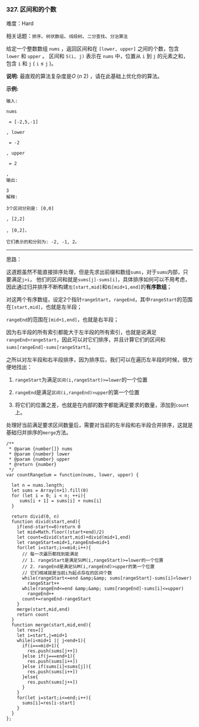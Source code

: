 ### 327. 区间和的个数

难度：Hard

相关话题：`排序`、`树状数组`、`线段树`、`二分查找`、`分治算法`

给定一个整数数组 `nums` ，返回区间和在 `[lower, upper]` 之间的个数，包含 `lower` 和 `upper` 。
区间和 `S(i, j)` 表示在 `nums` 中，位置从 `i` 到 `j` 的元素之和，包含 `i` 和 `j` ( `i`  &le;  `j` )。



**说明:** 
最直观的算法复杂度是*O* (*n* 2) ，请在此基础上优化你的算法。



**示例:** 



```
输入:

nums

 = [-2,5,-1]

, lower

 = -2

, upper

 = 2

,
输出:

3 
解释:

3个区间分别是: [0,0]

, [2,2]

, [0,2]，

它们表示的和分别为: -2, -1, 2。
```



-----

思路：

这道题虽然不能直接排序处理，但是先求出前缀和数组`sums`，对于`sums`内部，只要满足`j>i`，
他们的区间和就是`sums[j]-sums[i]`，具体排序如何可以不用考虑，因此通过归并排序不断构建`左[start,mid]`和`右[mid+1,end]`的**有序数组**；

对这两个有序数组，设定2个指针`rangeStart`，`rangeEnd`，其中`rangeStart`的范围在`[start,mid]`，也就是左半段；

`rangeEnd`的范围在`[mid+1,end]`，也就是右半段；

因为右半段的所有索引都能大于左半段的所有索引，也就是说满足`rangeEnd>rangeStart`，因此可以对它们排序，并且计算它们的区间和`sums[rangeEnd]-sums[rangeStart]`。

之所以对左半段和右半段排序，因为排序后，我们可以在遍历左半段的时候，很方便地找出：

1. `rangeStart`为满足`区间(i,rangeStart)>=lower`的一个位置

2. `rangeEnd`是满足`区间(i,rangeEnd)>upper`的第一个位置

3. 将它们的位置之差，也就是在内部的数字都能满足要求的数量，添加到`count`上。

处理好当前满足要求区间数量后，需要对当前的左半段和右半段合并排序，这就是基础归并排序的`merge`方法。
```
/**
 * @param {number[]} nums
 * @param {number} lower
 * @param {number} upper
 * @return {number}
 */
var countRangeSum = function(nums, lower, upper) {
  
  let n = nums.length;
  let sums = Array(n+1).fill(0)
  for (let i = 0; i < n; ++i){
     sums[i + 1] = sums[i] + nums[i]
  }
     
  return divid(0, n)
  function divid(start,end){
    if(end-start<=0)return 0
    let mid=Math.floor((start+end)/2)
    let count=divid(start,mid)+divid(mid+1,end)
    let rangeStart=mid+1,rangeEnd=mid+1
    for(let i=start;i<=mid;i++){
      // 每一次遍历都找到能满足
      // 1. rangeStart是满足SUM(i,rangeStart)>=lower的一个位置
      // 2. rangeEnd是满足SUM(i,rangeEnd)>upper的第一个位置
      // 它们相减就是当前i为起点存在的区间个数
      while(rangeStart<=end &amp;&amp; sums[rangeStart]-sums[i]<lower)
        rangeStart++
      while(rangeEnd<=end &amp;&amp; sums[rangeEnd]-sums[i]<=upper)
        rangeEnd++
      count+=rangeEnd-rangeStart
    }
    merge(start,mid,end)
    return count
  }
  function merge(start,mid,end){
    let res=[]
    let i=start,j=mid+1
    while(i<mid+1 || j<end+1){
      if(i===mid+1){
        res.push(sums[j++])
      }else if(j===end+1){
        res.push(sums[i++])
      }else if(sums[i]<sums[j]){
        res.push(sums[i++])
      }else{
        res.push(sums[j++])
      }
    }
    for(let i=start;i<=end;i++){
      sums[i]=res[i-start]
    }
  }
};
```

